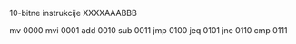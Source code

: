 10-bitne instrukcije
XXXXAAABBB

mv 0000
mvi 0001
add 0010
sub 0011
jmp 0100
jeq 0101
jne 0110
cmp 0111

